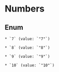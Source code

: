 
# Numbers

## Enum


    * `7` (value: `"7"`)

    * `8` (value: `"8"`)

    * `9` (value: `"9"`)

    * `10` (value: `"10"`)




